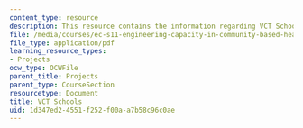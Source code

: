 ```yaml
---
content_type: resource
description: This resource contains the information regarding VCT Schools.
file: /media/courses/ec-s11-engineering-capacity-in-community-based-healthcare-fall-2005/1d347ed24551f252f00aa7b58c96c0ae_MITEC_S11F05_vct_schools.pdf
file_type: application/pdf
learning_resource_types:
- Projects
ocw_type: OCWFile
parent_title: Projects
parent_type: CourseSection
resourcetype: Document
title: VCT Schools
uid: 1d347ed2-4551-f252-f00a-a7b58c96c0ae
---
```

